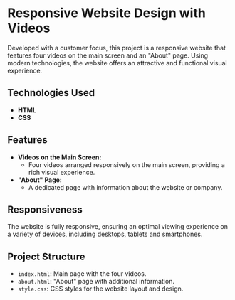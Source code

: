 # Responsive Website Design with Videos

Developed with a customer focus, this project is a responsive website that features four videos on the main screen and an "About" page. Using modern technologies, the website offers an attractive and functional visual experience.

## Technologies Used
- **HTML**
- **CSS**

## Features
- **Videos on the Main Screen:** 
  - Four videos arranged responsively on the main screen, providing a rich visual experience.
- **"About" Page:**
  - A dedicated page with information about the website or company.

## Responsiveness
The website is fully responsive, ensuring an optimal viewing experience on a variety of devices, including desktops, tablets and smartphones.

## Project Structure
- `index.html`: Main page with the four videos.
- `about.html`: "About" page with additional information.
- `style.css`: CSS styles for the website layout and design.
